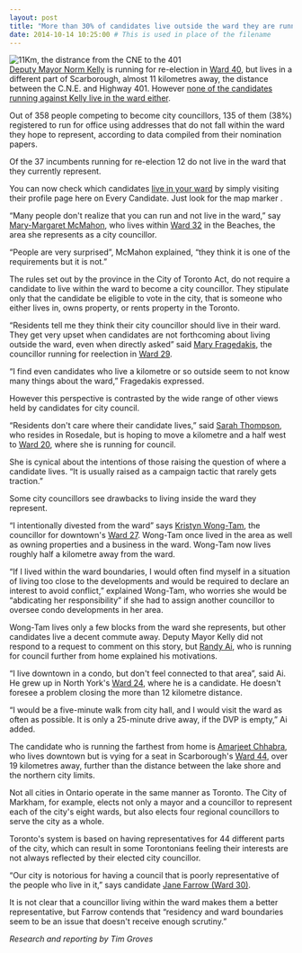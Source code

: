 ```yaml
---
layout: post
title: "More than 30% of candidates live outside the ward they are running in"
date: 2014-10-14 10:25:00 # This is used in place of the filename
---
```


<img src="/public/img/11km_Map.png" alt="11Km, the distrance from the CNE to the 401"/><br />
[Deputy Mayor Norm Kelly](/toronto-city-council/norm-kelly-2039/) is running for re-election in [Ward 40](http://everycandidate.org/toronto-ward/scarborough-agincourt-40/), but lives in a different part of Scarborough, almost 11 kilometres away, the distance between the C.N.E. and Highway 401. However [none of the candidates running against Kelly live in the ward either](/toronto-ward/scarborough-agincourt-40/).

Out of 358 people competing to become city councillors, 135 of them (38%) registered to run for office using addresses that do not fall within the ward they hope to represent, according to data compiled from their nomination papers.

Of the 37 incumbents running for re-election 12 do not live in the ward that they currently represent.

You can now check which candidates [live in your ward](/) by simply visiting their profile page here on Every Candidate. Just look for the map marker <i class="fa fa-map-marker"></i>.

“Many people don't realize that you can run and not live in the ward,” say [Mary-Margaret McMahon](http://everycandidate.org/toronto-city-council/mary-margaret-mcmahon-1876/), who lives within [Ward 32](http://everycandidate.org/toronto-ward/beaches-east-york-32/) in the Beaches, the area she represents as a city councillor.

“People are very surprised”, McMahon explained, “they think it is one of the requirements but it is not.”

The rules set out by the province in the City of Toronto Act, do not require a candidate to live within the ward to become a city councillor. They stipulate only that the candidate be eligible to vote in the city, that is someone who either lives in, owns property, or rents property in the Toronto.

“Residents tell me they think their city councillor should live in their ward. They get very upset when candidates are not forthcoming about living outside the ward, even when directly asked” said [Mary Fragedakis](http://everycandidate.org/toronto-city-council/mary-fragedakis-1930/), the councillor running for reelection in [Ward 29](http://everycandidate.org/toronto-ward/toronto-danforth-29/).

“I find even candidates who live a kilometre or so outside seem to not know many things about the ward,” Fragedakis expressed.

However this perspective is contrasted by the wide range of other views held by candidates for city council.

“Residents don't care where their candidate lives,” said [Sarah Thompson](http://everycandidate.org/toronto-city-council/sarah-thomson-2433/), who resides in Rosedale, but is hoping to move a kilometre and a half west to [Ward 20](http://everycandidate.org/toronto-ward/trinity-spadina-20/), where she is running for council.

She is cynical about the intentions of those raising the question of where a candidate lives. “It is usually raised as a campaign tactic that rarely gets traction.”

Some city councillors see drawbacks to living inside the ward they represent.

“I intentionally divested from the ward” says [Kristyn Wong-Tam](http://everycandidate.org/toronto-city-council/kristyn-wong-tam-2010/), the councillor for downtown's [Ward 27](http://everycandidate.org/toronto-ward/toronto-centre-rosedale-27/). Wong-Tam once lived in the area as well as owning properties and a business in the ward. Wong-Tam now lives roughly half a kilometre away from the ward.

“If I lived within the ward boundaries, I would often find myself in a situation of living too close to the developments and would be required to declare an interest to avoid conflict,” explained Wong-Tam, who worries she would be “abdicating her responsibility” if she had to assign another councillor to oversee condo developments in her area.

Wong-Tam lives only a few blocks from the ward she represents, but other candidates live a decent commute away. Deputy Mayor Kelly did not respond to a request to comment on this story, but [Randy Ai](http://everycandidate.org/toronto-city-council/randy-ai-2342/), who is running for council further from home explained his motivations.

“I live downtown in a condo, but don't feel connected to that area”, said Ai. He grew up in North York's [Ward 24](/toronto-ward/willowdale-24/), where he is a candidate. He doesn't foresee a problem closing the more than 12 kilometre distance.

“I would be a five-minute walk from city hall, and I would visit the ward as often as possible. It is only a 25-minute drive away, if the DVP is empty,” Ai added.

The candidate who is running the farthest from home is [Amarjeet Chhabra](http://everycandidate.org/toronto-city-council/amarjeet-chhabra-2144/), who lives downtown but is vying for a seat in Scarborough's [Ward 44](http://everycandidate.org/toronto-ward/scarborough-east-44/), over 19 kilometres away, further than the distance between the lake shore and the northern city limits.

Not all cities in Ontario operate in the same manner as Toronto. The City of Markham, for example, elects not only a mayor and a councillor to represent each of the city's eight wards, but also elects four regional councillors to serve the city as a whole.

Toronto's system is based on having representatives for 44 different parts of the city, which can result in some Torontonians feeling their interests are not always reflected by their elected city councillor.

“Our city is notorious for having a council that is poorly representative of the people who live in it,” says candidate [Jane Farrow (Ward 30)](/toronto-city-council/jane-farrow-2166/).

It is not clear that a councillor living within the ward makes them a better representative, but Farrow contends that “residency and ward boundaries seem to be an issue that doesn't receive enough scrutiny.”

_Research and reporting by Tim Groves_
